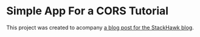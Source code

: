 # Simple App For a CORS Tutorial

This project was created to acompany [a blog post for the StackHawk blog](https://www.stackhawk.com/blog/golang-cors-guide-what-it-is-and-how-to-enable-it/).
